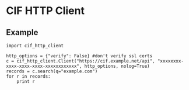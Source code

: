 CIF HTTP Client
===============

Example
-------

    import cif_http_client

    http_options = {"verify": False} #don't verify ssl certs
    c = cif_http_client.Client("https://cif.example.net/api", "xxxxxxxx-xxxx-xxxx-xxxx-xxxxxxxxxxxx", http_options, nolog=True)
    records = c.search(q="example.com")
    for r in records:
        print r
